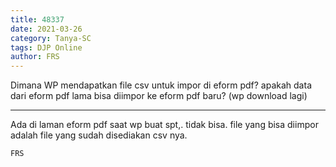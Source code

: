 ```yaml
---
title: 48337
date: 2021-03-26
category: Tanya-SC
tags: DJP Online
author: FRS
---
```


Dimana WP mendapatkan file csv untuk impor di eform pdf? apakah data dari eform pdf lama bisa diimpor ke eform pdf baru? (wp download lagi)

---

Ada di laman eform pdf saat wp buat spt,. tidak bisa. file yang bisa diimpor adalah file yang sudah disediakan csv nya.

`FRS`
